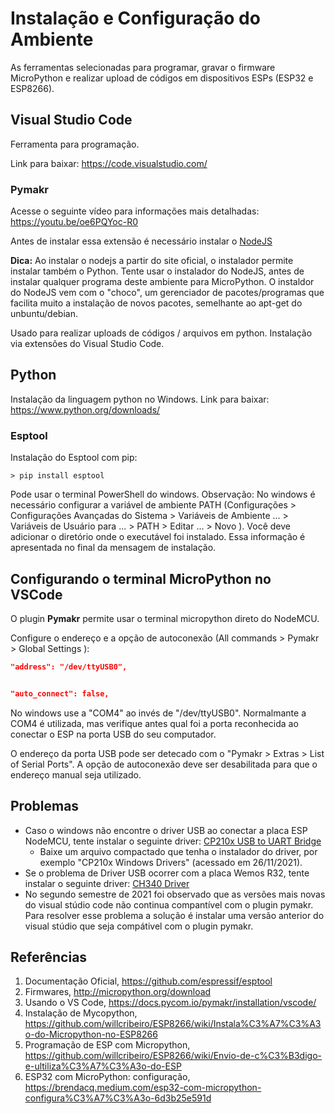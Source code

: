 # Instalação e Configuração do Ambiente 
As ferramentas selecionadas para programar, gravar o firmware MicroPython e realizar upload de códigos em dispositivos ESPs (ESP32 e ESP8266). 

## Visual Studio Code 

Ferramenta para programação.  

Link para baixar: https://code.visualstudio.com/ 

### Pymakr

Acesse o seguinte vídeo para informações mais detalhadas: https://youtu.be/oe6PQYoc-R0 

Antes de instalar essa extensão é necessário instalar o [NodeJS](https://nodejs.org)

**Dica:** Ao instalar o nodejs a partir do site oficial, o instalador permite instalar também o Python. Tente usar o instalador do NodeJS, antes de instalar qualquer programa deste ambiente para MicroPython. O instaldor do NodeJS vem com o "choco", um gerenciador de pacotes/programas que facilita muito a instalação de novos pacotes, semelhante ao apt-get do unbuntu/debian.  

Usado para realizar uploads de códigos / arquivos em python.  Instalação via extensões do Visual Studio Code. 

## Python 

Instalação da linguagem python no Windows. 
Link para baixar: https://www.python.org/downloads/ 

### Esptool 
Instalação do Esptool com pip: 
```
> pip install esptool 
```
Pode usar o terminal PowerShell do windows. 
Observação: No windows é necessário configurar a variável de ambiente PATH (Configurações > Configurações Avançadas do Sistema > Variáveis de Ambiente ... >  Variáveis de Usuário para ... > PATH > Editar ... > Novo ). Você deve adicionar o diretório onde o executável foi instalado. Essa informação é apresentada no final da mensagem de instalação. 


## Configurando o terminal MicroPython no VSCode 

O plugin **Pymakr** permite usar o terminal micropython direto do NodeMCU.  

Configure o endereço e a opção de autoconexão (All commands > Pymakr > Global Settings ): 
```json 
"address": "/dev/ttyUSB0",


"auto_connect": false,
``` 
No windows use a "COM4" ao invés de "/dev/ttyUSB0". Normalmante a COM4 é utilizada, mas verifique antes qual foi a porta reconhecida ao conectar o ESP na porta USB do seu computador. 

O endereço da porta USB pode ser detecado com o "Pymakr > Extras > List of Serial Ports". A opção de autoconexão deve ser desabilitada para que o endereço manual seja utilizado. 

## Problemas 
* Caso o windows não encontre o driver USB ao conectar a placa ESP NodeMCU, tente instalar o seguinte driver: [CP210x USB to UART Bridge](https://www.silabs.com/developers/usb-to-uart-bridge-vcp-drivers)
  * Baixe um arquivo compactado que tenha o instalador do driver, por exemplo "CP210x Windows Drivers" (acessado em 26/11/2021). 
* Se o problema de Driver USB ocorrer com a placa Wemos R32, tente instalar o seguinte driver: [CH340 Driver](https://www.wemos.cc/en/latest/ch340_driver.html)
* No segundo semestre de 2021 foi observado que as versões mais novas do visual stúdio code não continua compantível com o plugin pymakr. Para resolver esse problema a solução é instalar uma versão anterior do visual stúdio que seja compátivel com o plugin pymakr. 


## Referências
1. Documentação Oficial, https://github.com/espressif/esptool 
1. Firmwares, http://micropython.org/download 
1. Usando o VS Code, https://docs.pycom.io/pymakr/installation/vscode/ 
1. Instalação de Mycopython, https://github.com/willcribeiro/ESP8266/wiki/Instala%C3%A7%C3%A3o-do-Micropython-no-ESP8266
1. Programação de ESP com Micropython, https://github.com/willcribeiro/ESP8266/wiki/Envio-de-c%C3%B3digo-e-ultiliza%C3%A7%C3%A3o-do-ESP 
2. ESP32 com MicroPython: configuração, https://brendacq.medium.com/esp32-com-micropython-configura%C3%A7%C3%A3o-6d3b25e591d

